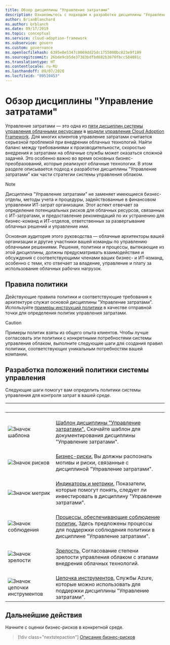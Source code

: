 ```yaml
---
title: Обзор дисциплины "Управление затратами"
description: Ознакомьтесь с подходом к разработке дисциплины "Управление затратами" в составе стратегии управления облаком.
author: BrianBlanchard
ms.author: brblanch
ms.date: 09/17/2019
ms.topic: conceptual
ms.service: cloud-adoption-framework
ms.subservice: govern
ms.custom: governance
ms.openlocfilehash: 6395e0e5347c0069dd25dc1755000bc823e9f189
ms.sourcegitcommit: 26bde9cb5de37383bdfbd682b3676fbcc584081c
ms.translationtype: HT
ms.contentlocale: ru-RU
ms.lasthandoff: 09/07/2020
ms.locfileid: "89510453"
---
```

# <a name="cost-management-discipline-overview"></a>Обзор дисциплины "Управление затратами"

Управление затратами — это одна из [пяти дисциплин системы управления облачными ресурсами](../governance-disciplines.md) в [модели управления Cloud Adoption Framework](../index.md). Для многих клиентов управление затратами считается серьезной проблемой при внедрении облачных технологий. Найти баланс между требованиями к производительности, скоростью внедрения и затратами на облачные службы может оказаться сложной задачей. Это особенно важно во время основных бизнес-преобразований, которые реализуют облачные технологии. В этом разделе описывается подход к разработке дисциплины "Управление затратами" как части стратегии системы управления облаком.

> [!NOTE]
> Дисциплина "Управление затратами" не заменяет имеющиеся бизнес-отделы, методы учета и процедуры, задействованные в финансовом управлении ИТ-затрат организации. Этот аспект отвечает за определение потенциальных рисков для облачных ресурсов, связанных с ИТ-затратами, и предоставление рекомендаций по их устранению для бизнес-команд и ИТ-отделов, ответственных за развертывание облачных решений и управление ими.

Основная аудитория этого руководства — облачные архитекторы вашей организации и другие участники вашей команды по управлению облачными решениями. Решения, политики и процессы, вытекающие из этой дисциплины, должны предусматривать взаимодействие и обсуждения с соответствующими членами ваших бизнес- и ИТ-команд, особенно с теми, кто отвечает за владение, управление и плату за использование облачных рабочих нагрузок.

## <a name="policy-statements"></a>Правила политики

Действующие правила политики и соответствующие требования к архитектуре служат основой дисциплины "Управление затратами". Используйте [примеры инструкций политики](./policy-statements.md) в качестве отправной точки для определения политик управления затратами.

> [!CAUTION]
> Примеры политик взяты из общего опыта клиентов. Чтобы лучше согласовать эти политики с конкретными потребностями системы управления облаком, выполните следующие шаги для создания правил политики, соответствующих уникальным потребностям вашей компании.

## <a name="develop-governance-policy-statements"></a>Разработка положений политики системы управления

Следующие шаги помогут вам определить политики системы управления для контроля затрат в вашей среде.

| <span title="Значок">&nbsp;</span> | <span title="Описание">&nbsp;</span> |
|--|--|
| <br> ![Значок шаблона](../../_images/govern/process-template.png) | <br> [Шаблон дисциплины "Управление затратами".](./template.md) Скачайте шаблон для документирования дисциплины "Управление затратами". |
| <br> ![Значок рисков](../../_images/govern/process-risks.png) | <br> [Бизнес-риски.](./business-risks.md) Вы должны распознать мотивы и риски, связанные с дисциплиной "Управление затратами". |
| <br> ![Значок метрик](../../_images/govern/process-metrics.png) | <br> [Индикаторы и метрики.](./metrics-tolerance.md) Показатели, которые помогут понять, следует ли инвестировать в дисциплину "Управление затратами". |
| <br> ![Значок соблюдения](../../_images/govern/process-enforce.png) | <br> [Процессы, обеспечивающие соблюдение политик.](./compliance-processes.md) Здесь предложены процессы для поддержки соблюдения политики в дисциплине "Управление затратами". |
| <br> ![Значок зрелости](../../_images/govern/process-maturity.png) | <br> [Зрелость.](./discipline-improvement.md) Согласование степени зрелости управления облаком с этапами внедрения облачных технологий. |
| <br> ![Значок цепочки инструментов](../../_images/govern/process-toolchain.png) | <br> [Цепочка инструментов.](./toolchain.md) Службы Azure, которые можно использовать для поддержки дисциплины "Управление затратами". |

## <a name="next-steps"></a>Дальнейшие действия

Начните с оценки бизнес-рисков в конкретной среде.

> [!div class="nextstepaction"]
> [Описание бизнес-рисков](./business-risks.md)
